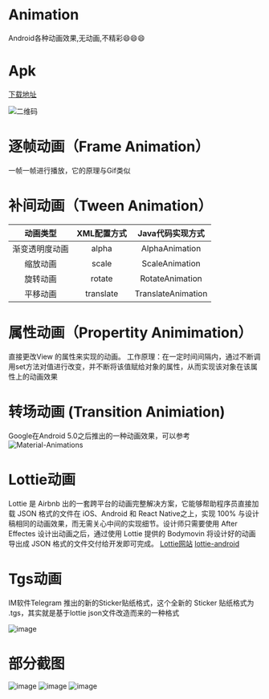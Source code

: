 # Animation
Android各种动画效果,无动画,不精彩:smile::smile::smile:

# Apk
[下载地址](http://d.firim.vip/animation)

![二维码](https://github.com/kongpf8848/Animation/blob/master/screenshots/qrcode.png)

# 逐帧动画（Frame Animation）
一帧一帧进行播放，它的原理与Gif类似

# 补间动画（Tween Animation）
|动画类型|XML配置方式|Java代码实现方式|
|:---:|:---:|:---:|
| 渐变透明度动画|alpha |AlphaAnimation|
| 缩放动画|scale|ScaleAnimation|
| 旋转动画|rotate |RotateAnimation|
| 平移动画|translate |TranslateAnimation|

# 属性动画（Propertity Animimation）
直接更改View 的属性来实现的动画。
工作原理：在一定时间间隔内，通过不断调用set方法对值进行改变，并不断将该值赋给对象的属性，从而实现该对象在该属性上的动画效果

# 转场动画 (Transition Animiation)
Google在Android 5.0之后推出的一种动画效果，可以参考![Material-Animations](https://github.com/lgvalle/Material-Animations)

# Lottie动画
Lottie 是 Airbnb 出的一套跨平台的动画完整解决方案，它能够帮助程序员直接加载 JSON 格式的文件在 iOS、Android 和 React Native之上，实现 100% 与设计稿相同的动画效果，而无需关心中间的实现细节。设计师只需要使用 After Effectes 设计出动画之后，通过使用 Lottie 提供的 Bodymovin 将设计好的动画导出成 JSON 格式的文件交付给开发即可完成。 [Lottie网站](https://lottiefiles.com) [lottie-android](https://github.com/LottieFiles/lottie-android)

# Tgs动画
IM软件Telegram 推出的新的Sticker贴纸格式，这个全新的 Sticker 贴纸格式为 .tgs，其实就是基于lottie json文件改造而来的一种格式

![image](https://github.com/kongpf8848/Animation/blob/master/screenshots/telegram-sticker.gif)

# 部分截图
![image](https://github.com/kongpf8848/Animation/blob/master/screenshots/1.gif)
![image](https://github.com/kongpf8848/Animation/blob/master/screenshots/2.gif)
![image](https://github.com/kongpf8848/Animation/blob/master/screenshots/3.gif)
